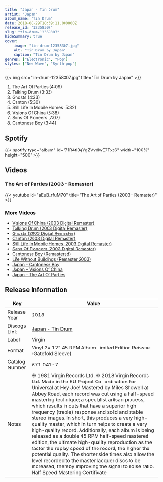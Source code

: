 ```yaml
---
title: "Japan - Tin Drum"
artist: "Japan"
album_name: "Tin Drum"
date: 2018-08-29T18:39:11.000000Z
release_id: "12358307"
slug: "tin-drum-12358307"
hideSummary: true
cover:
    image: "tin-drum-12358307.jpg"
    alt: "Tin Drum by Japan"
    caption: "Tin Drum by Japan"
genres: ["Electronic", "Pop"]
styles: ["New Wave", "Synth-pop"]
---
```


{{< img src="tin-drum-12358307.jpg" title="Tin Drum by Japan" >}}

<!-- section break -->

1. The Art Of Parties (4:09)
2. Talking Drum (3:32)
3. Ghosts (4:33)
4. Canton (5:30)
5. Still Life In Mobile Homes (5:32)
6. Visions Of China (3:38)
7. Sons Of Pioneers (7:07)
8. Cantonese Boy (3:44)

<!-- section break -->


## Spotify
{{< spotify type="album" id="71R4tl3qYgZVvdlwE7Fxs6" width="100%" height="500" >}}



## Videos
### The Art of Parties (2003 - Remaster)
{{< youtube id="aEuB_rfuM7Q" title="The Art of Parties (2003 - Remaster)" >}}<br>

### More Videos

- [Visions Of China (2003 Digital Remaster)](https://www.youtube.com/watch?v=1__fxehH3jo)
- [Talking Drum (2003 Digital Remaster)](https://www.youtube.com/watch?v=VMnPLCrGZA0)
- [Ghosts (2003 Digital Remaster)](https://www.youtube.com/watch?v=0cLeyGWthgw)
- [Canton (2003 Digital Remaster)](https://www.youtube.com/watch?v=R1Rt8mX9LJE)
- [Still Life In Mobile Homes (2003 Digital Remaster)](https://www.youtube.com/watch?v=WxGpxt9XpN0)
- [Sons Of Pioneers (2003 Digital Remaster)](https://www.youtube.com/watch?v=aEf38uz6FuQ)
- [Cantonese Boy (Remastered)](https://www.youtube.com/watch?v=SfVG-4g0c1I)
- [Life Without Buildings (Remaster 2003)](https://www.youtube.com/watch?v=RPk0-GMFqAI)
- [Japan - Cantonese Boy](https://www.youtube.com/watch?v=JFTjxYBMOpw)
- [Japan – Visions Of China](https://www.youtube.com/watch?v=wnlSy2I0gfc)
- [Japan – The Art Of Parties](https://www.youtube.com/watch?v=hRgDEhqFXAc)


## Release Information
|  Key           | Value                                                |
| ---------------| ---------------------------------------------------- |
| Release Year   | 2018                                   |
| Discogs Link   | [Japan - Tin Drum](https://www.discogs.com/release/12358307-Japan-Tin-Drum) |
| Label          | Virgin |
| Format         | Vinyl 2× 12" 45 RPM Album Limited Edition Reissue (Gatefold Sleeve) |
| Catalog Number | 671 041-7 |
| Notes | ℗ 1981 Virgin Records Ltd.  © 2018 Virgin Records Ltd. Made in the EU  Project Co-ordination For Universal at Hey Joe!  Mastered by Miles Showell at Abbey Road, each record was cut using a half-speed mastering technique; a specialist artisan process, which results in cuts that have a superior high frequency (treble) response and solid and stable stereo images. In short, this produces a very high-quality master, which in turn helps to create a very high-quality record.  Additionally, each album is being released as a double 45 RPM half-speed mastered edition, the ultimate high-quality reproduction as the faster the replay speed of the record, the higher the potential quality. The shorter side times also allow the level recorded to the master lacquer discs to be increased, thereby improving the signal to noise ratio.  Half Speed Mastering Certificate |